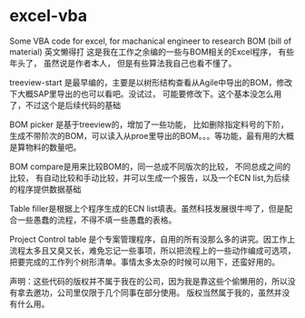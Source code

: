 # excel-vba
Some VBA code for excel, for machanical engineer to research BOM (bill of material)
英文懒得打
这是我在工作之余编的一些与BOM相关的Excel程序， 有些年头了，
虽然说是作者本人， 但是有些算法我自己也看不懂了。

treeview-start 是最早编的，主要是以树形结构查看从Agile中导出的BOM，修改下大概SAP里导出的也可以看吧。没试过， 可能要修改下。这个基本没怎么用了，不过这个是后续代码的基础

BOM picker 是基于treeview的，增加了一些功能， 比如删除指定料号的下阶，生成不带阶次的BOM，可以读入从proe里导出的BOM。。。等功能，最有用的大概是算物料的数量吧。

BOM compare是用来比较BOM的，同一总成不同版次的比较， 不同总成之间的比较， 有自动比较和手动比较，并可以生成一个报告，以及一个ECN list,为后续的程序提供数据基础

Table filler是根据上个程序生成的ECN list填表。虽然科技发展很牛哔了，但是配合一些愚蠢的流程，不得不填一些愚蠢的表格。

Project Control table 是个专案管理程序，自用的所有没那么多的讲究。因工作上流程太多且又臭又长，难免忘记一些事项，所以把流程上的一些动作编成可选项，把要完成的工作列个树形清单。事情太多太杂的时候可以用下，还蛮好用的。

声明：这些代码的版权并不属于我在的公司，因为我是靠这些个偷懒用的，所以没有拿去邀功，公司里仅限于几个同事在部分使用。
版权当然属于我的，虽然并没有什么用。
